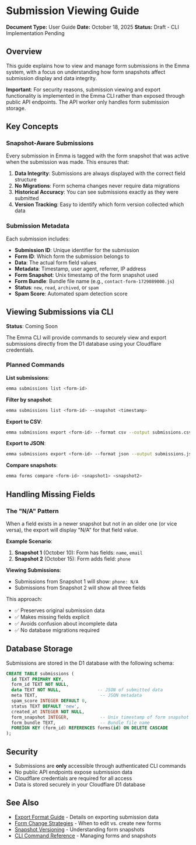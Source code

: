 # Submission Viewing Guide

**Document Type:** User Guide
**Date:** October 18, 2025
**Status:** Draft - CLI Implementation Pending

## Overview

This guide explains how to view and manage form submissions in the Emma system, with a focus on understanding how form snapshots affect submission display and data integrity.

**Important**: For security reasons, submission viewing and export functionality is implemented in the Emma CLI rather than exposed through public API endpoints. The API worker only handles form submission storage.

## Key Concepts

### Snapshot-Aware Submissions

Every submission in Emma is tagged with the form snapshot that was active when the submission was made. This ensures that:

1. **Data Integrity**: Submissions are always displayed with the correct field structure
2. **No Migrations**: Form schema changes never require data migrations
3. **Historical Accuracy**: You can see submissions exactly as they were submitted
4. **Version Tracking**: Easy to identify which form version collected which data

### Submission Metadata

Each submission includes:

- **Submission ID**: Unique identifier for the submission
- **Form ID**: Which form the submission belongs to
- **Data**: The actual form field values
- **Metadata**: Timestamp, user agent, referrer, IP address
- **Form Snapshot**: Unix timestamp of the form snapshot used
- **Form Bundle**: Bundle file name (e.g., `contact-form-1729089000.js`)
- **Status**: `new`, `read`, `archived`, or `spam`
- **Spam Score**: Automated spam detection score

## Viewing Submissions via CLI

**Status**: Coming Soon

The Emma CLI will provide commands to securely view and export submissions directly from the D1 database using your Cloudflare credentials.

### Planned Commands

**List submissions**:
```bash
emma submissions list <form-id>
```

**Filter by snapshot**:
```bash
emma submissions list <form-id> --snapshot <timestamp>
```

**Export to CSV**:
```bash
emma submissions export <form-id> --format csv --output submissions.csv
```

**Export to JSON**:
```bash
emma submissions export <form-id> --format json --output submissions.json
```

**Compare snapshots**:
```bash
emma forms compare <form-id> <snapshot1> <snapshot2>
```

## Handling Missing Fields

### The "N/A" Pattern

When a field exists in a newer snapshot but not in an older one (or vice versa), the export will display "N/A" for that field value.

**Example Scenario**:

1. **Snapshot 1** (October 10): Form has fields: `name`, `email`
2. **Snapshot 2** (October 15): Form adds field: `phone`

**Viewing Submissions**:
- Submissions from Snapshot 1 will show: `phone: N/A`
- Submissions from Snapshot 2 will show all three fields

This approach:
- ✅ Preserves original submission data
- ✅ Makes missing fields explicit
- ✅ Avoids confusion about incomplete data
- ✅ No database migrations required

## Database Storage

Submissions are stored in the D1 database with the following schema:

```sql
CREATE TABLE submissions (
  id TEXT PRIMARY KEY,
  form_id TEXT NOT NULL,
  data TEXT NOT NULL,              -- JSON of submitted data
  meta TEXT,                        -- JSON metadata
  spam_score INTEGER DEFAULT 0,
  status TEXT DEFAULT 'new',
  created_at INTEGER NOT NULL,
  form_snapshot INTEGER,            -- Unix timestamp of form snapshot
  form_bundle TEXT,                 -- Bundle file name
  FOREIGN KEY (form_id) REFERENCES forms(id) ON DELETE CASCADE
);
```

## Security

- Submissions are **only** accessible through authenticated CLI commands
- No public API endpoints expose submission data
- Cloudflare credentials are required for all access
- Data is stored securely in your Cloudflare D1 database

## See Also

- [Export Format Guide](./export-format.md) - Details on exporting submission data
- [Form Change Strategies](./form-change-strategies.md) - When to edit vs. create new forms
- [Snapshot Versioning](../user-guide/form-schema-versioning.md) - Understanding form snapshots
- [CLI Command Reference](../user-guide/cli-command-reference.md) - Managing forms and snapshots

